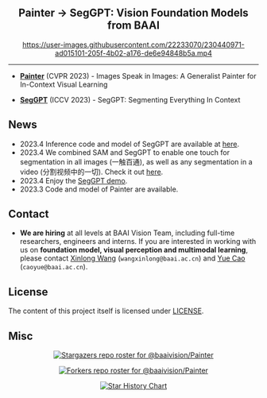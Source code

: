 <div align="center">

<h2>Painter  → SegGPT: Vision Foundation Models from BAAI</h2>

https://user-images.githubusercontent.com/22233070/230440971-ad015101-205f-4b02-a176-de6e94848b5a.mp4


</div>

---


- [**Painter**](Painter) (CVPR 2023) - Images Speak in Images: A Generalist Painter for In-Context Visual Learning

- [**SegGPT**](SegGPT) (ICCV 2023) - SegGPT: Segmenting Everything In Context


## News
- 2023.4 Inference code and model of SegGPT are available at [here](SegGPT/SegGPT_inference/README.md).
- 2023.4 We combined SAM and SegGPT to enable one touch for segmentation in all images (一触百通), as well as any segmentation in a video (分割视频中的一切). Check it out [here](https://huggingface.co/spaces/BAAI/SegGPT).
- 2023.4 Enjoy the [SegGPT demo](https://huggingface.co/spaces/BAAI/SegGPT).
- 2023.3 Code and model of Painter are available.

## Contact
- **We are hiring** at all levels at BAAI Vision Team, including full-time researchers, engineers and interns. 
If you are interested in working with us on **foundation model, visual perception and multimodal learning**, please contact [Xinlong Wang](https://www.xloong.wang/) (`wangxinlong@baai.ac.cn`) and [Yue Cao](http://yue-cao.me/) (`caoyue@baai.ac.cn`).



## License

The content of this project itself is licensed under [LICENSE](LICENSE).


## Misc

<div align="center">

[![Stargazers repo roster for @baaivision/Painter](https://reporoster.com/stars/baaivision/Painter)](https://github.com/baaivision/Painter/stargazers)


[![Forkers repo roster for @baaivision/Painter](https://reporoster.com/forks/baaivision/Painter)](https://github.com/baaivision/Painter/network/members)


[![Star History Chart](https://api.star-history.com/svg?repos=baaivision/Painter&type=Date)](https://star-history.com/#baaivision/Painter&Date)

</div>

